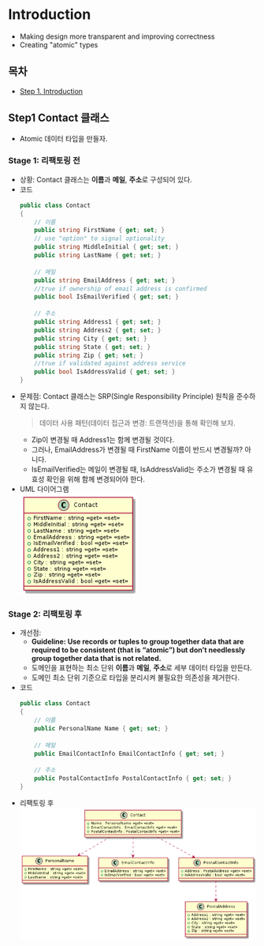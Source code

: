 # Introduction
- Making design more transparent and improving correctness
- Creating "atomic" types

## 목차
- [Step 1. Introduction](#step1-introduction)

## Step1 Contact 클래스
- Atomic 데이터 타입을 만들자.

### Stage 1: 리팩토링 전  
- 상황: Contact 클래스는 **이름**과 **메일**, **주소**로 구성되어 있다.
- 코드
    ```cs
    public class Contact
    {
        // 이름
        public string FirstName { get; set; }
        // use "option" to signal optionality
        public string MiddleInitial { get; set; }
        public string LastName { get; set; }
          
        // 메일
        public string EmailAddress { get; set; }
        //true if ownership of email address is confirmed
        public bool IsEmailVerified { get; set; }

        // 주소          
        public string Address1 { get; set; }
        public string Address2 { get; set; }
        public string City { get; set; }
        public string State { get; set; }
        public string Zip { get; set; }
        //true if validated against address service
        public bool IsAddressValid { get; set; }
    }	
    ```
- 문제점: Contact 클래스는 SRP(Single Responsibility Principle) 원칙을 준수하지 않는다.
  > 데이터 사용 패턴(데이터 접근과 변경: 트랜잭션)을 통해 확인해 보자.
  - Zip이 변경될 때 Address1는 함께 변경될 것이다.
  - 그러나, EmailAddress가 변경될 때 FirstName 이름이 반드시 변경될까? 아니다.
  - IsEmailVerified는 메일이 변경될 때, IsAddressValid는 주소가 변경될 때 유효성 확인을 위해 함께 변경되어야 한다.
- UML 다이어그램  
  ![Class Diagram](./Step1/Introduction/Stage1/UMLs/include.png)  
  
### Stage 2: 리팩토링 후
- 개선점: 
  - **Guideline: Use records or tuples to group together data that are required to be consistent (that is “atomic”) but don’t needlessly group together data that is not related.**
  - 도메인을 표현하는 최소 단위 **이름**과 **메일**, **주소**로 세부 데이터 타입을 만든다.
  - 도메인 최소 단위 기준으로 타입을 분리시켜 불필요한 의존성을 제거한다.
- 코드
  ```cs
  public class Contact
  {
      // 이름
      public PersonalName Name { get; set; }
      
      // 메일
      public EmailContactInfo EmailContactInfo { get; set; }
      
      // 주소
      public PostalContactInfo PostalContactInfo { get; set; }
  }  
  ```  
- 리팩토링 후  
  ![Class Diagram](./Step1/Introduction/Stage2/UMLs/include.png)  

                                                                                               
